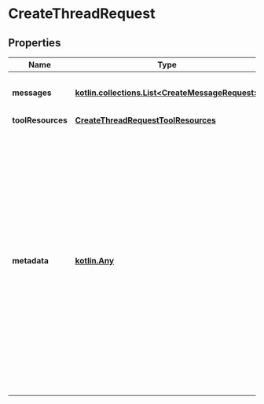 
# CreateThreadRequest

## Properties
| Name | Type | Description | Notes |
| ------------ | ------------- | ------------- | ------------- |
| **messages** | [**kotlin.collections.List&lt;CreateMessageRequest&gt;**](CreateMessageRequest.md) | A list of [messages](/docs/api-reference/messages) to start the thread with. |  [optional] |
| **toolResources** | [**CreateThreadRequestToolResources**](CreateThreadRequestToolResources.md) |  |  [optional] |
| **metadata** | [**kotlin.Any**](.md) | Set of 16 key-value pairs that can be attached to an object. This can be useful for storing additional information about the object in a structured format. Keys can be a maximum of 64 characters long and values can be a maximum of 512 characters long.  |  [optional] |



